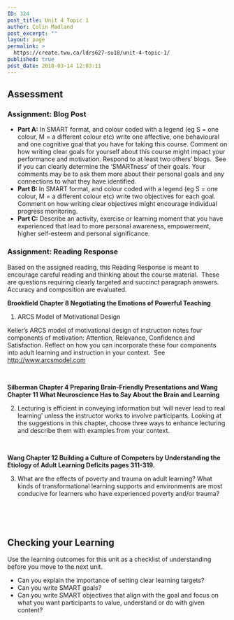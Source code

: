 ```yaml
---
ID: 324
post_title: Unit 4 Topic 1
author: Colin Madland
post_excerpt: ""
layout: page
permalink: >
  https://create.twu.ca/ldrs627-su18/unit-4-topic-1/
published: true
post_date: 2018-03-14 12:03:11
---
```

<h2><strong>Assessment</strong></h2>
<h3>Assignment: Blog Post</h3>
<ul>
 	<li><strong>Part A:</strong> In SMART format, and colour coded with a legend (eg S = one colour, M = a different colour etc) write one affective, one behavioural and one cognitive goal that you have for taking this course. Comment on how writing clear goals for yourself about this course might impact your performance and motivation. Respond to at least two others’ blogs.  See if you can clearly determine the ‘SMARTness’ of their goals. Your comments may be to ask them more about their personal goals and any connections to what they have identified.</li>
 	<li><strong>Part B: </strong>In SMART format, and colour coded with a legend (eg S = one colour, M = a different colour etc) write two objectives for each goal. Comment on how writing clear objectives might encourage individual progress monitoring.</li>
 	<li><strong>Part C:</strong> Describe an activity, exercise or learning moment that you have experienced that lead to more personal awareness, empowerment, higher self-esteem and personal significance.</li>
</ul>
<h3></h3>
<h3><strong>Assignment: Reading Response</strong></h3>
Based on the assigned reading, this Reading Response is meant to encourage careful reading and thinking about the course material.  These are questions requiring clearly targeted and succinct paragraph answers. Accuracy and composition are evaluated.

<strong>Brookfield Chapter 8 Negotiating the Emotions of Powerful Teaching </strong>
<ol>
 	<li>ARCS Model of Motivational Design</li>
</ol>
Keller’s ARCS model of motivational design of instruction notes four components of motivation: Attention, Relevance, Confidence and Satisfaction. Reflect on how you can incorporate these four components into adult learning and instruction in your context.  See <a href="http://www.arcsmodel.com">http://www.arcsmodel.com</a>

&nbsp;

<strong>Silberman Chapter 4 Preparing Brain-Friendly Presentations and Wang Chapter 11 What Neuroscience Has to Say About the Brain and Learning</strong>
<ol start="2">
 	<li>Lecturing is efficient in conveying information but ‘will never lead to real learning’ unless the instructor works to involve participants. Looking at the suggestions in this chapter, choose three ways to enhance lecturing and describe them with examples from your context.</li>
</ol>
&nbsp;

<strong>Wang Chapter 12 Building a Culture of Competers by Understanding the Etiology of Adult Learning Deficits pages 311-319.</strong>
<ol start="3">
 	<li>What are the effects of poverty and trauma on adult learning? What kinds of transformational learning supports and environments are most conducive for learners who have experienced poverty and/or trauma?</li>
</ol>
&nbsp;

&nbsp;
<h2><strong>Checking your Learning</strong></h2>
Use the learning outcomes for this unit as a checklist of understanding before you move to the next unit.
<ul>
 	<li>Can you explain the importance of setting clear learning targets?</li>
 	<li>Can you write SMART goals?</li>
 	<li>Can you write SMART objectives that align with the goal and focus on what you want participants to value, understand or do with given content?</li>
</ul>